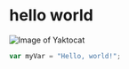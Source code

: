 # hello world
![Image of Yaktocat](https://octodex.github.com/images/yaktocat.png)
``` javascript
var myVar = "Hello, world!";
```
